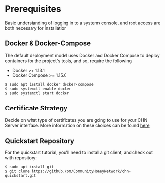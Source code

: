 # Prerequisites

Basic understanding of logging in to a systems console, and root access are
both necessary for installation

## Docker & Docker-Compose

The default deployment model uses Docker and Docker Compose to deploy
containers for the project's tools, and so, require the following:

* Docker >= 1.13.1
* Docker Compose >= 1.15.0

```
$ sudo apt install docker docker-compose
$ sudo systemctl enable docker
$ sudo systemctl start docker
```

## Certificate Strategy

Decide on what type of certificates you are going to use for your CHN Server
interface.  More information on these choices can be found
[here](https://communityhoneynetwork.readthedocs.io/en/stable/certificates/)

## Quickstart Repository

For the quickstart tutorial, you'll need to install a git client, and check out with repository:

```
$ sudo apt install git
$ git clone https://github.com/CommunityHoneyNetwork/chn-quickstart.git
```

